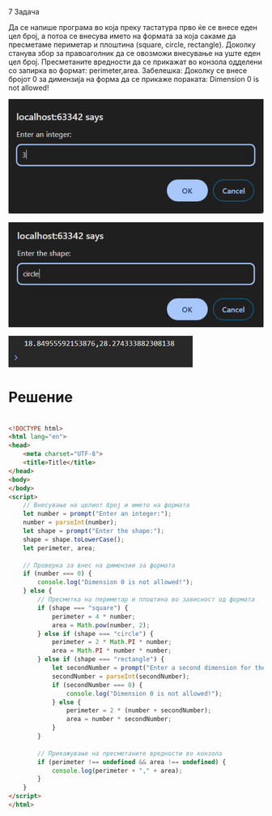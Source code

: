 7 Задача

Да се напише програма во која преку тастатура прво ќе се внесе еден цел број, а потоа се внесува името на формата за која сакаме да пресметаме периметар и плоштина (square, circle, rectangle). Доколку станува збор за правоаголник да се овозможи внесување на уште еден цел број. Пресметаните вредности да се прикажат во конзола одделени со запирка во формат: perimeter,area.
Забелешка: Доколку се внесе бројот 0 за димензија на форма да се прикаже пораката: Dimension 0 is not allowed!

![image](img/7.1.png)

![image](img/7.2.png)

![image](img/7.3.png)




# Решение
```html

<!DOCTYPE html>
<html lang="en">
<head>
    <meta charset="UTF-8">
    <title>Title</title>
</head>
<body>
</body>
<script>
    // Внесување на целиот број и името на формата
    let number = prompt("Enter an integer:");
    number = parseInt(number);
    let shape = prompt("Enter the shape:");
    shape = shape.toLowerCase();
    let perimeter, area;

    // Проверка за внес на димензии за формата
    if (number === 0) {
        console.log("Dimension 0 is not allowed!");
    } else {
        // Пресметка на периметар и плоштина во зависност од формата
        if (shape === "square") {
            perimeter = 4 * number;
            area = Math.pow(number, 2);
        } else if (shape === "circle") {
            perimeter = 2 * Math.PI * number;
            area = Math.PI * number * number;
        } else if (shape === "rectangle") {
            let secondNumber = prompt("Enter a second dimension for the rectangle:");
            secondNumber = parseInt(secondNumber);
            if (secondNumber === 0) {
                console.log("Dimension 0 is not allowed!");
            } else {
                perimeter = 2 * (number + secondNumber);
                area = number * secondNumber;
            }
        }

        // Прикажување на пресметаните вредности во конзола
        if (perimeter !== undefined && area !== undefined) {
            console.log(perimeter + "," + area);
        }
    }
</script>
</html>

```
